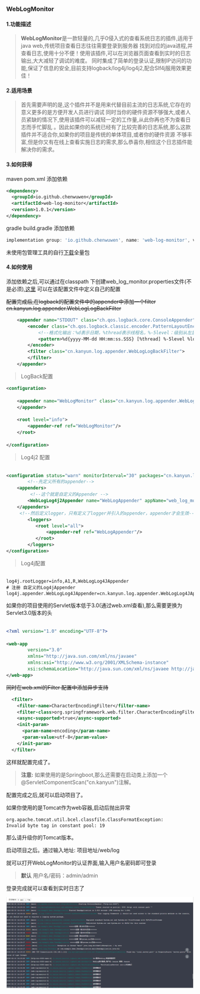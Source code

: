 ### WebLogMonitor

#### 1.功能描述
>**WebLogMonitor**是一款轻量的,几乎0侵入式的查看系统日志的插件,适用于java web,传统项目查看日志往往需要登录到服务器
找到对应的java进程,并查看日志,使用十分不便！使用该插件,可以在浏览器页面查看到实时的日志输出,大大减轻了调试的难度。
同时集成了简单的登录认证,限制IP访问的功能,保证了信息的安全,目前支持logback/log4j/log4j2,配合Slf4j服用效果更佳！

#### 2.适用场景
> 首先需要声明的是,这个插件并不是用来代替目前主流的日志系统,它存在的意义更多的是方便开发人员进行调试
>同时当你的硬件资源不够强大,或者人员紧缺的情况下,使用该插件可以减轻一定的工作量,从此你再也不为查看日志而手忙脚乱
。因此如果你的系统已经有了比较完善的日志系统,那么这款插件并不适合你,如果你的项目是传统的单体项目,或者你的硬件资源
不够丰富,但是你又有在线上查看实施日志的需求,那么恭喜你,相信这个日志插件能解决你的需求。


#### 3.如何获得
maven pom.xml 添加依赖

```xml
<dependency>
  <groupId>io.github.chenwuwen</groupId>
  <artifactId>web-log-monitor</artifactId>
  <version>1.0.1</version>
</dependency>

```
gradle build.gradle 添加依赖
```groovy
implementation group: 'io.github.chenwuwen', name: 'web-log-monitor', version: '1.0.0'
```

未使用包管理工具的自行[下载](https://github.com/chenwuwen/web-log-monitor/releases/download/v1.0.0/web-log-monitor-1.0.0-all.jar)全量包

#### 4.如何使用
添加依赖之后,可以通过在classpath 下创建web_log_monitor.properties文件(不是必须),[这里](https://github.com/chenwuwen/web_log_monitor/blob/master/web_log_monitor.properties)
可以在该配置文件中定义自己的配置

~~配置完成后,在logback的配置文件中的appender中添加一个filter
cn.kanyun.log.appender.WebLogLogBackFilter~~

```xml
    <appender name="STDOUT" class="ch.qos.logback.core.ConsoleAppender">
        <encoder class="ch.qos.logback.classic.encoder.PatternLayoutEncoder">
            <!--格式化输出：%d表示日期，%thread表示线程名，%-5level：级别从左显示5个字符宽度%msg：日志消息，%n是换行符-->
            <pattern>%d{yyyy-MM-dd HH:mm:ss.SSS} [%thread] %-5level %logger{50} - %msg%n</pattern>
        </encoder>
        <filter class="cn.kanyun.log.appender.WebLogLogBackFilter">
        </filter>
    </appender>
```

>LogBack配置
```xml
<configuration>

    <appender name="WebLogMonitor" class="cn.kanyun.log.appender.WebLogLogBackAppender">
    </appender>
    
    <root level="info">
        <appender-ref ref="WebLogMonitor"/>
    </root>
        
</configuration>
```

>Log4j2 配置

```xml

<configuration status="warn" monitorInterval="30" packages="cn.kanyun.log.appender">
        <!--先定义所有的appender-->
    <appenders>
         <!--这个就是自定义的Appender -->
        <WebLogLog4j2Appender name="WebLogAppender" appName="web_log_monitor"/>
    </appenders>
     <!--然后定义logger，只有定义了logger并引入的appender，appender才会生效-->
        <loggers>
           <root level="all">
               <appender-ref ref="WebLogAppender"/>
           </root>
        </loggers>
</configuration>

```

>Log4j配置

```properties

log4j.rootLogger=info,A1,R,WebLogLog4JAppender
# 注册 自定义的Log4jAppender
log4j.appender.WebLogLog4JAppender=cn.kanyun.log.appender.WebLogLog4JAppender
```


如果你的项目使用的Servlet版本低于3.0(通过web.xml查看),那么需要更换为Servlet3.0版本的头

```xml

<?xml version="1.0" encoding="UTF-8"?>  
   
<web-app  
        version="3.0"  
        xmlns="http://java.sun.com/xml/ns/javaee"  
        xmlns:xsi="http://www.w3.org/2001/XMLSchema-instance"  
        xsi:schemaLocation="http://java.sun.com/xml/ns/javaee http://java.sun.com/xml/ns/javaee/web-app_3_0.xsd">  
</web-app>

```

~~同时在web.xml的Filter 配置中添加异步支持~~

```xml
  <filter>
    <filter-name>CharacterEncodingFilter</filter-name>
    <filter-class>org.springframework.web.filter.CharacterEncodingFilter</filter-class>
    <async-supported>true</async-supported>
    <init-param>
      <param-name>encoding</param-name>
      <param-value>utf-8</param-value>
    </init-param>
  </filter>

```

这样就配置完成了。


> **注意:** 如果使用的是Springboot,那么还需要在启动类上添加一个@ServletComponentScan("cn.kanyun")注解。


配置完成之后,就可以启动项目了。

如果你使用的是Tomcat作为web容器,启动后抛出异常
```text
org.apache.tomcat.util.bcel.classfile.ClassFormatException:
Invalid byte tag in constant pool: 19
```

那么请升级你的Tomcat版本。


启动项目之后。通过输入地址:  项目地址/web/log

就可以打开WebLogMonitor的认证界面,输入用户名密码即可登录

> **默认** 用户名/密码：admin/admin

登录完成就可以查看到实时日志了



![日志查看示例](image/demo.PNG)




